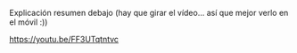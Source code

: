 Explicación resumen debajo (hay que girar el vídeo... así que mejor verlo en el móvil :))

https://youtu.be/FF3UTqtntvc
